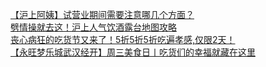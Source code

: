   
[【沪上阿姨】试营业期间需要注意哪几个方面？](http://www.dianyue.me/archives/884/uhcproqhbdij6r0t/)  
[劈情操就去这！沪上人气饮酒露台地图攻略](http://www.dianyue.me/archives/776/uc884ph20pd6ktfl/)  
[丧心病狂的吃货节又来了！5折5折5折吃遍孝感,仅限2天！](http://www.dianyue.me/archives/098/mpsfgv3owixqoi9q/)  
[【永旺梦乐城武汉经开】周三美食日丨吃货们的幸福就藏在这里](http://www.dianyue.me/archives/510/5ossn5crpl7widf8/)